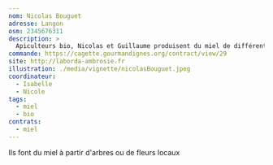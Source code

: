 ```yaml
---
nom: Nicolas Bouguet
adresse: Langon
osm: 2345676311
description: >
  Apiculteurs bio, Nicolas et Guillaume produisent du miel de différentes variétés
commande: https://cagette.gourmandignes.org/contract/view/29
site: http://laborda-ambrosie.fr
illustration: ./media/vignette/nicolasBouguet.jpeg
coordinateur: 
  - Isabelle
  - Nicole
tags:
  - miel
  - bio
contrats: 
  - miel
---
```


Ils font du miel à partir d'arbres ou de fleurs locaux
